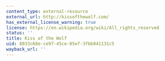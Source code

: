 ```yaml
---
content_type: external-resource
external_url: http://kissofthewolf.com/
has_external_license_warning: true
license: https://en.wikipedia.org/wiki/All_rights_reserved
status: ''
title: Kiss of the Wolf
uid: 8033c68e-ce97-45ce-85ef-3fbb041131c5
wayback_url: ''
---
```

